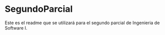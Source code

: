 # SegundoParcial
Este es el readme que se utilizará para el segundo parcial de Ingenieria de Software I.
